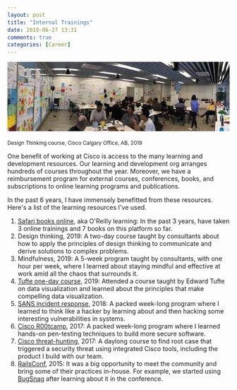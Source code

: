 ```yaml
---
layout: post
title: "Internal Trainings"
date: 2019-06-27 13:31
comments: true
categories: [Career]
---
```


![design_thinking](/images/design_thinking.jpg)

<small>
Design Thinking course, Cisco Calgary Office, AB, 2019
</small>

One benefit of working at Cisco is access to the many learning and development resources. Our learning and development org arranges hundreds of courses throughout the year. Moreover, we have a reimbursement program for external courses, conferences, books, and subscriptions to online learning programs and publications.

In the past 6 years, I have immensely benefitted from these resources. Here's a list of the learning resources I've used.

1. [Safari books online](https://learning.oreilly.com), aka O'Reilly learning: In the past 3 years, have taken 3 online trainings and 7 books on this platform so far.
2. Design thinking, 2019: A two-day course taught by consultants about how to apply the principles of design thinking to communicate and derive solutions to complex problems.
3. Mindfulness, 2019: A 5-week program taught by consultants, with one hour per week, where I learned about staying mindful and effective at work amid all the chaos that surrounds it.
4. [Tufte one-day course](http://tufte.com), 2019: Attended a course taught by Edward Tufte on data visualization and learned about the principles that make compelling data visualization.
5. [SANS incident response](https://www.sans.org/course/hacker-techniques-exploits-incident-handling), 2018: A packed week-long program where I learned to think like a hacker by learning about and then hacking some interesting vulnerabilities in systems.
6. [Cisco R00tcamp](https://dcloud-cms.cisco.com/demo_news/cisco-r00tcamp-lab-v1), 2017: A packed week-long program where I learned hands-on pen-testing techniques to build more secure software.
7. [Cisco threat-hunting](https://www.cisco.com/c/en/us/products/security/threat-hunting-workshop.html), 2017: A daylong course to find root case that triggered a security threat using integrated Cisco tools, including the product I build with our team.
7. [RailsConf](https://www.railsconf.com/2015/), 2015: It was a big opportunity to meet the community and bring some of their practices in-house. For example, we started using [BugSnag](https://www.bugsnag.com) after learning about it in the conference.

